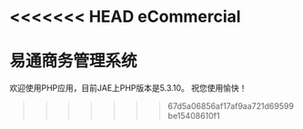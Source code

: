 <<<<<<< HEAD
eCommercial
====
易通商务管理系统
=======
欢迎使用PHP应用，目前JAE上PHP版本是5.3.10。
祝您使用愉快！

>>>>>>> 67d5a06856af17af9aa721d69599be15408610f1
